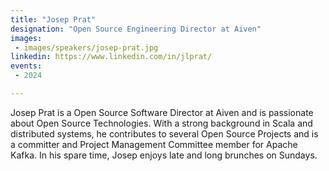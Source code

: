 ```yaml
---
title: "Josep Prat"
designation: "Open Source Engineering Director at Aiven"
images:
 - images/speakers/josep-prat.jpg
linkedin: https://www.linkedin.com/in/jlprat/
events:
 - 2024

---
```


Josep Prat is a Open Source Software Director at Aiven and is passionate about Open Source Technologies. With a strong background in Scala and distributed systems, he contributes to several Open Source Projects and is a committer and Project Management Committee member for Apache Kafka. In his spare time, Josep enjoys late and long brunches on Sundays.
